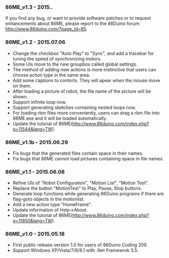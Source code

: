 ### 86ME_v1.3 - 2015.. ###

If you find any bug, or want to provide software patches or 
to request enhancements about 86ME, please report to the 86Duino 
forum: http://www.86duino.com/?page_id=85.

### 86ME_v1.2 - 2015.07.06 ###

* Change the checkbox "Auto Play" to "Sync", and add a tracebar for tuning the speed of synchronizing motors.
* Some UIs move to the new groupbox called global settings.
* The method of adding new actions is more instinctive that users can choose action type in the same area.
* Add some captions to contorls. They will apear when the mouse move on them.
* After loading a picture of robot, the file name of the picture will be shown.
* Support infinite loop now.
* Support generating sketches containing nested loops now.
* For loading rbm files more conveniently, users can drag a rbm file into 86ME.exe and it will be loaded automatically.
* Update the tutorial of 86ME(http://www.86duino.com/index.php?p=11544&lang=TW).

### 86ME_v1.1b - 2015.06.29 ###

* Fix bugs that the generated files contain space in their names.
* Fix bugs that 86ME cannot load pictures containing space in file names. 

### 86ME_v1.1 - 2015.06.08 ###

* Refine UIs of "Robot Configuration", "Motion List", "Motion Test".
* Replace the button "MotionTest" to Play, Pause, Stop buttons.
* Generate loop functions while generating 86Duino programs if there are flag-goto objects in the motionlist.
* Add a new action type "HomeFrame".
* Update information of Help->About.
* Update the tutorial of 86ME(http://www.86duino.com/index.php?p=11850&lang=TW).

### 86ME_v1.0 - 2015.05.18 ###

* First public release version 1.0 for users of 86Duino Coding 209.
* Support Windows XP/Vista/7/8/8.1 with .Net Framewrok 3.5.